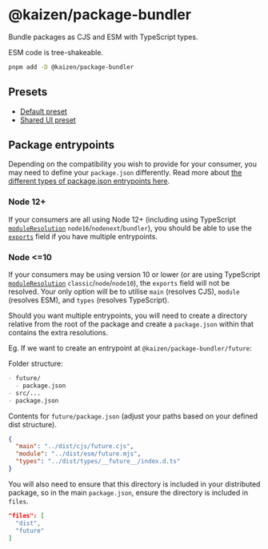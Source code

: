 # @kaizen/package-bundler

Bundle packages as CJS and ESM with TypeScript types.

ESM code is tree-shakeable.

```sh
pnpm add -D @kaizen/package-bundler
```

## Presets

- [Default preset](src/presets/default/README.md)
- [Shared UI preset](src/presets/shared-ui/README.md)

## Package entrypoints

Depending on the compatibility you wish to provide for your consumer, you may need to define your `package.json` differently.
Read more about [the different types of package.json entrypoints here](https://nodejs.org/api/packages.html#nodejs-packagejson-field-definitions).

### Node 12+

If your consumers are all using Node 12+ (including using TypeScript [`moduleResolution`](https://www.typescriptlang.org/tsconfig/#moduleResolution) `node16`/`nodenext`/`bundler`), you should be able to use the [`exports`](https://nodejs.org/api/packages.html#exports) field if you have multiple entrypoints.

### Node <=10

If your consumers may be using version 10 or lower (or are using TypeScript [`moduleResolution`](https://www.typescriptlang.org/tsconfig/#moduleResolution) `classic`/`node`/`node10`), the `exports` field will not be resolved. Your only option will be to utilise `main` (resolves CJS), `module` (resolves ESM), and `types` (resolves TypeScript).

Should you want multiple entrypoints, you will need to create a directory relative from the root of the package and create a `package.json` within that contains the extra resolutions.

Eg. If we want to create an entrypoint at `@kaizen/package-bundler/future`:

Folder structure:

```md
- future/
  - package.json
- src/...
- package.json
```

Contents for `future/package.json` (adjust your paths based on your defined dist structure).

```json
{
  "main": "../dist/cjs/future.cjs",
  "module": "../dist/esm/future.mjs",
  "types": "../dist/types/__future__/index.d.ts"
}
```

You will also need to ensure that this directory is included in your distributed package, so in the main `package.json`, ensure the directory is included in `files`.

```json
"files": [
  "dist",
  "future"
]
```
